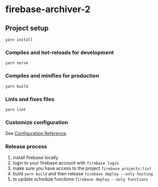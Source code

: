 # firebase-archiver-2

## Project setup
```
yarn install
```

### Compiles and hot-reloads for development
```
yarn serve
```

### Compiles and minifies for production
```
yarn build
```

### Lints and fixes files
```
yarn lint
```

### Customize configuration
See [Configuration Reference](https://cli.vuejs.org/config/).


### Release process
1. install firebase locally
2. login to your firebase account with `firebase login`
3. make sure you have access to the project `firebase projects:list`
4. build `yarn build` and then release `firebase deploy --only hosting`
5. to update schedule functions `firebase deploy --only functions`
